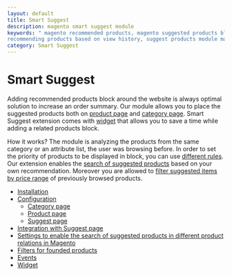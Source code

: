 ```yaml
---
layout: default
title: Smart Suggest
description: magento smart suggest module
keywords: " magento recommended products, magento suggested products block,
recommending products based on view history, suggest products module magento "
category: Smart Suggest
---
```


# Smart Suggest

Adding recommended products block around the website is always optimal solution to increase an order summary. Our module allows you to place the suggested products both on [product page](configuration/#product-page) and [category page](configuration/#category-page). Smart Suggest extension comes with [widget](widget/) that allows you to save a time while adding a related products block.
 
How it works? The module is analyzing the products from the same category or an attribute list, the user was browsing before. In order to set the priority of products to be displayed in block, you can use [different rules](events/). Our extension enables the [search of suggested products](magento-product-relation/) based on your own recommendation. Moreover you are allowed to [filter suggested items by price range](filters-for-founded-products/) of previously browsed products.

- [Installation](installation/)
- [Configuration](configuration/)
	-	[Category page](category-page/)
	-	[Product page](product-page/)
	-	[Suggest page](suggest-page/)
-	[Integration with Suggest page](integration-with-suggest-page/)
-	[Settings to enable the search of suggested products in different product relations in Magento](magento-product-relation/)
-	[Filters for founded products](filters-for-founded-products/)
-	[Events](events/)
-	[Widget](widget/)